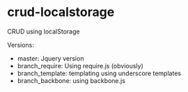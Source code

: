 crud-localstorage
=================

CRUD using localStorage

Versions:
*  master: Jquery version
*  branch_require: Using require.js (obviously)
*  branch_template: templating using underscore templates
*  branch_backbone: using backbone.js

